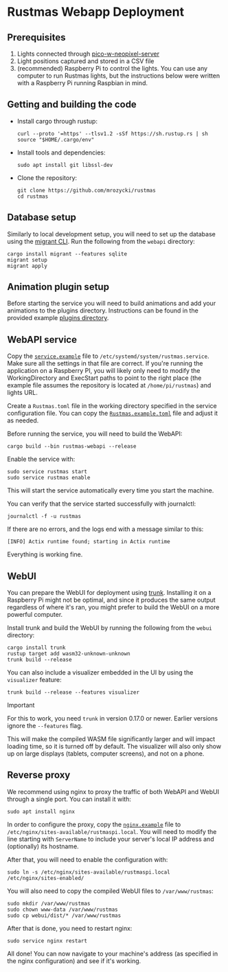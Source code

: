 Rustmas Webapp Deployment
=========================

Prerequisites
-------------

1. Lights connected through [pico-w-neopixel-server](http://github.com/krzmaz/pico-w-neopixel-server)
2. Light positions captured and stored in a CSV file
3. (recommended) Raspberry Pi to control the lights. You can use any computer to run Rustmas lights,
   but the instructions below were written with a Raspberry Pi running Raspbian in mind.

Getting and building the code
-----------------------------

* Install cargo through rustup:
  ```
  curl --proto '=https' --tlsv1.2 -sSf https://sh.rustup.rs | sh
  source "$HOME/.cargo/env"
  ```

* Install tools and dependencies:
  ```
  sudo apt install git libssl-dev
  ```

* Clone the repository:
  ```
  git clone https://github.com/mrozycki/rustmas
  cd rustmas
  ```

Database setup
--------------

Similarly to local development setup, you will need to set up the database using
the [migrant CLI](https://crates.io/crates/migrant). Run the following from the `webapi` directory:

```
cargo install migrant --features sqlite
migrant setup
migrant apply
```

Animation plugin setup
----------------------

Before starting the service you will need to build animations and add your animations
to the plugins directory. Instructions can be found in the provided example [plugins directory](../plugins/README.md).


WebAPI service
--------------

Copy the [`service.example`](deployment/service.example) file to `/etc/systemd/system/rustmas.service`.
Make sure all the settings in that file are correct. If you're running the application on
a Raspberry PI, you will likely only need to modify the WorkingDirectory and ExecStart paths to
point to the right place (the example file assumes the repository is located at `/home/pi/rustmas`)
and lights URL.

Create a `Rustmas.toml` file in the working directory specified in the service configuration file.
You can copy the [`Rustmas.example.toml`](../Rustmas.example.toml) file and adjust it as needed.

Before running the service, you will need to build the WebAPI:

```
cargo build --bin rustmas-webapi --release
```

Enable the service with:

```
sudo service rustmas start
sudo service rustmas enable
```

This will start the service automatically every time you start the machine.

You can verify that the service started successfully with journalctl:

```
journalctl -f -u rustmas
```

If there are no errors, and the logs end with a message similar to this:

```
[INFO] Actix runtime found; starting in Actix runtime
```

Everything is working fine.

WebUI
-----

You can prepare the WebUI for deployment using [trunk](http://trunkrs.dev). Installing it on
a Raspberry Pi might not be optimal, and since it produces the same output regardless of where
it's ran, you might prefer to build the WebUI on a more powerful computer.

Install trunk and build the WebUI by running the following from the `webui` directory:

```
cargo install trunk
rustup target add wasm32-unknown-unknown
trunk build --release
```

You can also include a visualizer embedded in the UI by using the `visualizer` feature:

```
trunk build --release --features visualizer
```

> [!IMPORTANT]
> For this to work, you need `trunk` in version 0.17.0 or newer. Earlier versions
> ignore the `--features` flag.

This will make the compiled WASM file significantly larger and will impact loading time,
so it is turned off by default. The visualizer will also only show up on large displays
(tablets, computer screens), and not on a phone.

Reverse proxy
-------------

We recommend using nginx to proxy the traffic of both WebAPI and WebUI through a single port.
You can install it with:

```
sudo apt install nginx
```

In order to configure the proxy, copy the [`nginx.example`](deployment/nginx.example) file to
`/etc/nginx/sites-available/rustmaspi.local`. You will need to modify the line starting with
`ServerName` to include your server's local IP address and (optionally) its hostname.

After that, you will need to enable the configuration with:

```
sudo ln -s /etc/nginx/sites-available/rustmaspi.local /etc/nginx/sites-enabled/
```

You will also need to copy the compiled WebUI files to `/var/www/rustmas`:

```
sudo mkdir /var/www/rustmas
sudo chown www-data /var/www/rustmas
sudo cp webui/dist/* /var/www/rustmas
```

After that is done, you need to restart nginx:

```
sudo service nginx restart
```

All done! You can now navigate to your machine's address (as specified in the nginx configuration)
and see if it's working.
